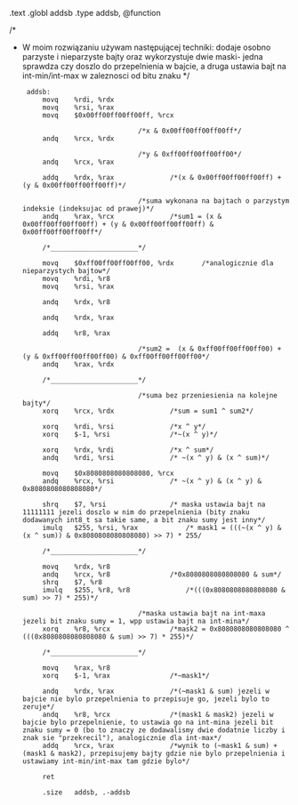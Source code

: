   .text
        .globl  addsb
        .type   addsb, @function

/*
 * W moim rozwiązaniu używam następującej techniki: dodaje osobno parzyste i nieparzyste bajty oraz wykorzystuje dwie maski- jedna sprawdza czy doszlo do przepelnienia w bajcie, a druga ustawia bajt na int-min/int-max w zaleznosci od bitu znaku
 */

		addsb:
			movq	%rdi, %rdx
			movq	%rsi, %rax
			movq	$0x00ff00ff00ff00ff, %rcx

									/*x & 0x00ff00ff00ff00ff*/
			andq	%rcx, %rdx				

									/*y & 0xff00ff00ff00ff00*/
			andq	%rcx, %rax	

			addq	%rdx, %rax				/*(x & 0x00ff00ff00ff00ff) + (y & 0x00ff00ff00ff00ff)*/

									/*suma wykonana na bajtach o parzystym indeksie (indeksujac od prawej)*/
			andq	%rax, %rcx				/*sum1 = (x & 0x00ff00ff00ff00ff) + (y & 0x00ff00ff00ff00ff) & 0x00ff00ff00ff00ff*/

			/*______________________*/

			movq	$0xff00ff00ff00ff00, %rdx		/*analogicznie dla nieparzystych bajtow*/
			movq	%rdi, %r8
			movq	%rsi, %rax

			andq	%rdx, %r8

			andq	%rdx, %rax

			addq	%r8, %rax

									/*sum2 =  (x & 0xff00ff00ff00ff00) + (y & 0xff00ff00ff00ff00) & 0xff00ff00ff00ff00*/
			andq	%rax, %rdx

			/*______________________*/

									/*suma bez przeniesienia na kolejne bajty*/
			xorq	%rcx, %rdx				/*sum = sum1 ^ sum2*/

			xorq	%rdi, %rsi				/*x ^ y*/
			xorq	$-1, %rsi				/*~(x ^ y)*/

			xorq	%rdx, %rdi				/*x ^ sum*/
			andq	%rdi, %rsi				/* ~(x ^ y) & (x ^ sum)*/

			movq	$0x8080808080808080, %rcx		
			andq	%rcx, %rsi				/* ~(x ^ y) & (x ^ y) & 0x8080808080808080*/

			shrq	$7, %rsi				/* maska ustawia bajt na 11111111 jezeli doszlo w nim do przepelnienia (bity znaku dodawanych int8_t sa takie same, a bit znaku sumy jest inny*/
			imulq	$255, %rsi, %rax			/* mask1 = (((~(x ^ y) & (x ^ sum)) & 0x8080808080808080) >> 7) * 255/

			/*______________________*/

			movq	%rdx, %r8
			andq	%rcx, %r8				/*0x8080808080808080 & sum*/
			shrq	$7, %r8				
			imulq	$255, %r8, %r8				/*(((0x8080808080808080 & sum) >> 7) * 255)*/

									/*maska ustawia bajt na int-maxa jezeli bit znaku sumy = 1, wpp ustawia bajt na int-mina*/ 
			xorq	%r8, %rcx				/*mask2 = 0x8080808080808080 ^ (((0x8080808080808080 & sum) >> 7) * 255)*/

			/*______________________*/

			movq	%rax, %r8
			xorq	$-1, %rax				/*~mask1*/

			andq	%rdx, %rax				/*(~mask1 & sum) jezeli w bajcie nie bylo przepelnienia to przepisuje go, jezeli bylo to zeruje*/
			andq	%r8, %rcx				/*(mask1 & mask2) jezeli w bajcie bylo przepelnienie, to ustawia go na int-mina jezeli bit znaku sumy = 0 (bo to znaczy ze dodawalismy dwie dodatnie liczby i znak sie "przekrecil"), analogicznie dla int-max*/
			addq 	%rcx, %rax				/*wynik to (~mask1 & sum) + (mask1 & mask2), przepisujemy bajty gdzie nie bylo przepelnienia i ustawiamy int-min/int-max tam gdzie bylo*/

			ret

			.size   addsb, .-addsb
